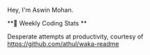 Hey, I'm Aswin Mohan.

**💽 Weekly Coding Stats **

Desperate attempts at productivity, courtesy of https://github.com/athul/waka-readme

<!--START_SECTION:waka-->
<!--END_SECTION:waka-->
